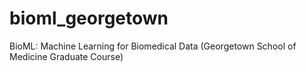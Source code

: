 # bioml_georgetown
BioML: Machine Learning for Biomedical Data (Georgetown School of Medicine Graduate Course)
